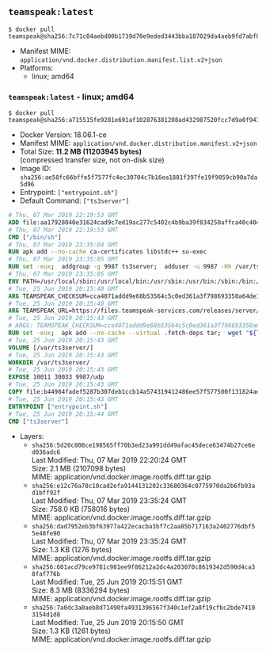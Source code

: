 ## `teamspeak:latest`

```console
$ docker pull teamspeak@sha256:7c71c04aebd00b1739d70e9eded3443bba187029da4aeb9fd7abf039713af5da
```

-	Manifest MIME: `application/vnd.docker.distribution.manifest.list.v2+json`
-	Platforms:
	-	linux; amd64

### `teamspeak:latest` - linux; amd64

```console
$ docker pull teamspeak@sha256:a715515fe9281e691af102876381208ad432987520fcc7d9a0f94382227f62d7
```

-	Docker Version: 18.06.1-ce
-	Manifest MIME: `application/vnd.docker.distribution.manifest.v2+json`
-	Total Size: **11.2 MB (11203945 bytes)**  
	(compressed transfer size, not on-disk size)
-	Image ID: `sha256:ae58fc66bffe5f7577fc4ec30704c7b16ea1881f397fe19f9059cb90a7da5d96`
-	Entrypoint: `["entrypoint.sh"]`
-	Default Command: `["ts3server"]`

```dockerfile
# Thu, 07 Mar 2019 22:19:53 GMT
ADD file:aa17928040e31624cad9c7ed19ac277c5402c4b9ba39f834250affca40c4046e in / 
# Thu, 07 Mar 2019 22:19:53 GMT
CMD ["/bin/sh"]
# Thu, 07 Mar 2019 23:35:04 GMT
RUN apk add --no-cache ca-certificates libstdc++ su-exec
# Thu, 07 Mar 2019 23:35:05 GMT
RUN set -eux;  addgroup -g 9987 ts3server;  adduser -u 9987 -Hh /var/ts3server -G ts3server -s /sbin/nologin -D ts3server;  mkdir -p /var/ts3server /var/run/ts3server;  chown ts3server:ts3server /var/ts3server /var/run/ts3server;  chmod 777 /var/ts3server /var/run/ts3server
# Thu, 07 Mar 2019 23:35:05 GMT
ENV PATH=/usr/local/sbin:/usr/local/bin:/usr/sbin:/usr/bin:/sbin:/bin:/opt/ts3server
# Tue, 25 Jun 2019 20:15:40 GMT
ARG TEAMSPEAK_CHECKSUM=cca4071addd9e68b53564c5c0ed361a3f798693350a64de122feadf1c7b3e8bb
# Tue, 25 Jun 2019 20:15:40 GMT
ARG TEAMSPEAK_URL=https://files.teamspeak-services.com/releases/server/3.9.0/teamspeak3-server_linux_alpine-3.9.0.tar.bz2
# Tue, 25 Jun 2019 20:15:43 GMT
# ARGS: TEAMSPEAK_CHECKSUM=cca4071addd9e68b53564c5c0ed361a3f798693350a64de122feadf1c7b3e8bb TEAMSPEAK_URL=https://files.teamspeak-services.com/releases/server/3.9.0/teamspeak3-server_linux_alpine-3.9.0.tar.bz2
RUN set -eux;  apk add --no-cache --virtual .fetch-deps tar;  wget "${TEAMSPEAK_URL}" -O server.tar.bz2;  echo "${TEAMSPEAK_CHECKSUM} *server.tar.bz2" | sha256sum -c -;  mkdir -p /opt/ts3server;  tar -xf server.tar.bz2 --strip-components=1 -C /opt/ts3server;  rm server.tar.bz2;  apk del .fetch-deps;  mv /opt/ts3server/*.so /opt/ts3server/redist/* /usr/local/lib;  ldconfig /usr/local/lib;  chown -R ts3server:ts3server /opt/ts3server
# Tue, 25 Jun 2019 20:15:43 GMT
VOLUME [/var/ts3server/]
# Tue, 25 Jun 2019 20:15:43 GMT
WORKDIR /var/ts3server/
# Tue, 25 Jun 2019 20:15:43 GMT
EXPOSE 10011 30033 9987/udp
# Tue, 25 Jun 2019 20:15:43 GMT
COPY file:b44984fadef5287b307deb1ccb14a574319412486ee57f577500f131824ae933 in /opt/ts3server 
# Tue, 25 Jun 2019 20:15:43 GMT
ENTRYPOINT ["entrypoint.sh"]
# Tue, 25 Jun 2019 20:15:44 GMT
CMD ["ts3server"]
```

-	Layers:
	-	`sha256:5d20c808ce198565ff70b3ed23a991dd49afac45dece63474b27ce6ed036adc6`  
		Last Modified: Thu, 07 Mar 2019 22:20:24 GMT  
		Size: 2.1 MB (2107098 bytes)  
		MIME: application/vnd.docker.image.rootfs.diff.tar.gzip
	-	`sha256:e12c76a78c10cad2efa9144131202c33680364c0775970da2b6fb93ad1bff92f`  
		Last Modified: Thu, 07 Mar 2019 23:35:24 GMT  
		Size: 758.0 KB (758016 bytes)  
		MIME: application/vnd.docker.image.rootfs.diff.tar.gzip
	-	`sha256:dad7952eb3bf63977a422ecacba3bf7c2aa85b717163a2402776dbf55e48fe90`  
		Last Modified: Thu, 07 Mar 2019 23:35:24 GMT  
		Size: 1.3 KB (1276 bytes)  
		MIME: application/vnd.docker.image.rootfs.diff.tar.gzip
	-	`sha256:601acd79ce9781c981ee9f86212a2dc4a203070c8619342d590d4ca38faf776b`  
		Last Modified: Tue, 25 Jun 2019 20:15:51 GMT  
		Size: 8.3 MB (8336294 bytes)  
		MIME: application/vnd.docker.image.rootfs.diff.tar.gzip
	-	`sha256:7a0dc3a0aeb8d71490fa4931396567f340c1ef2a8f19cfbc2bde74103154d1d8`  
		Last Modified: Tue, 25 Jun 2019 20:15:50 GMT  
		Size: 1.3 KB (1261 bytes)  
		MIME: application/vnd.docker.image.rootfs.diff.tar.gzip
